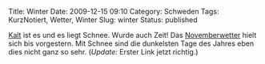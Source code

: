 Title: Winter
Date: 2009-12-15 09:10
Category: Schweden
Tags: KurzNotiert, Wetter, Winter
Slug: winter
Status: published

[Kalt](http://www.yr.no/sted/Sverige/Stockholm/Stockholm/time_for_time.html)
ist es und es liegt Schnee. Wurde auch Zeit! Das
[Novemberwetter](http://www.fiket.de/2009/11/30/grauer-november/) hielt
sich bis vorgestern. Mit Schnee sind die dunkelsten Tage des Jahres eben
dies nicht ganz so sehr. (*Update:* Erster Link jetzt richtig.)

